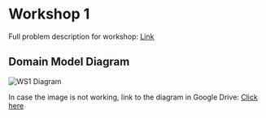 # Workshop 1

Full problem description for workshop: [Link](https://coursepress.lnu.se/kurs/objektorienterad-analys-och-design-med-uml/workshops-2/workshop-1-domain-modeling/problem-description/)

## Domain Model Diagram

![WS1 Diagram](https://i.imgur.com/S7iwmlG.png)
   
   
In case the image is not working, link to the diagram in Google Drive: [Click here](https://drive.google.com/file/d/0B4Dl3vAlGIepaFZLOTdBdDdWeHM/view?usp=sharing)
